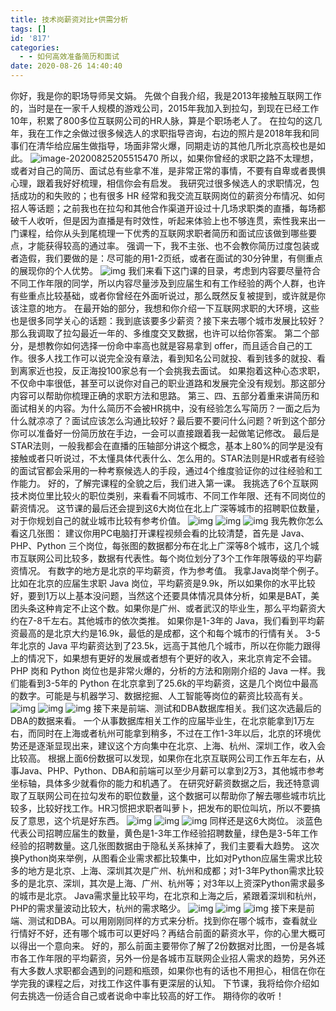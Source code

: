 ```yaml
---
title: 技术岗薪资对比+供需分析
tags: []
id: '817'
categories:
  - - 如何高效准备简历和面试
date: 2020-08-26 14:40:40
---
```


你好，我是你的职场导师吴文娟。 先做个自我介绍，我是2013年接触互联网工作的，当时是在一家千人规模的游戏公司，2015年我加入到拉勾，到现在已经工作10年，积累了800多位互联网公司的HR人脉，算是个职场老人了。 在拉勾的这几年，我在工作之余做过很多候选人的求职指导咨询，右边的照片是2018年我和同事们在清华给应届生做指导，场面非常火爆，同期走访的其他几所北京高校也是如此。 ![image-20200825205515470](https://images-aiyc-1301641396.cos.ap-guangzhou.myqcloud.com/20200826142108.png) 所以，如果你曾经的求职之路不太理想，或者对自己的简历、面试总有些拿不准，是非常正常的事情，不要有自卑或者畏惧心理，跟着我好好梳理，相信你会有启发。 我研究过很多候选人的求职情况，包括成功的和失败的；也有很多 HR 经常和我交流互联网岗位的薪资分布情况、如何招人等话题；之前我也在拉勾和其他合作渠道开设过十几场求职类的直播，每场都破千人收听，但是因为直播是有时效性，听起来体验上也不够连贯，索性我来出一门课程，给你从头到尾梳理一下优秀的互联网求职者简历和面试应该做到哪些要点，才能获得较高的通过率。 强调一下，我不主张、也不会教你简历过度包装或者造假，我们要做的是：尽可能的用1-2页纸，或者在面试的30分钟里，有侧重点的展现你的个人优势。 ![img](https://images-aiyc-1301641396.cos.ap-guangzhou.myqcloud.com/20200826141833.png) 我们来看下这门课的目录，考虑到内容要尽量符合不同工作年限的同学，所以内容尽量涉及到应届生和有工作经验的两个人群，也许有些重点比较基础，或者你曾经在外面听说过，那么既然反复被提到，或许就是你该注意的地方。 在最开始的部分，我想和你介绍一下互联网求职的大环境，这些也是很多同学关心的话题：我到底该要多少薪资？接下来去哪个城市发展比较好？那么我调取了拉勾最近一年的、多维度交叉数据，也许可以给你答案。 第二个部分，是想教你如何选择一份命中率高也就是容易拿到 offer，而且适合自己的工作。很多人找工作可以说完全没有章法，看到知名公司就投、看到钱多的就投、看到离家近也投，反正海投100家总有一个会挑我去面试。 如果抱着这种心态求职，不仅命中率很低，甚至可以说你对自己的职业道路和发展完全没有规划。那这部分内容可以帮助你梳理正确的求职方法和思路。 第三、四、五部分着重来讲简历和面试相关的内容。为什么简历不会被HR挑中，没有经验怎么写简历？一面之后为什么就凉凉了？面试应该怎么沟通比较好？最后要不要问什么问题？听到这个部分你可以准备好一份简历放在手边，一会可以直接跟着我一起做笔记修改。 最后是STAR法则，一般我都会在直播的压轴部分讲这个概念，基本上80%的同学是没有接触或者只听说过，不太懂具体代表什么、怎么用的。STAR法则是HR或者有经验的面试官都会采用的一种考察候选人的手段，通过4个维度验证你的过往经验和工作能力。 好的，了解完课程的全貌之后，我们进入第一课。 我挑选了6个互联网技术岗位里比较火的职位类别，来看看不同城市、不同工作年限、还有不同岗位的薪资情况。 这节课的最后还会提到这6大岗位在北上广深等城市的招聘职位数量，对于你规划自己的就业城市比较有参考价值。 ![img](https://images-aiyc-1301641396.cos.ap-guangzhou.myqcloud.com/20200826143113.png) ![img](https://images-aiyc-1301641396.cos.ap-guangzhou.myqcloud.com/20200826143333.png) ![img](https://images-aiyc-1301641396.cos.ap-guangzhou.myqcloud.com/20200826143338.png) 我先教你怎么看这几张图： 建议你用PC电脑打开课程视频会看的比较清楚，首先是 Java、PHP、Python 三个岗位，每张图的数据都分布在北上广深等8个城市，这几个城市互联网公司比较多，数据有代表性。每个岗位划分了3个工作年限等级的平均薪资情况。 有数字的地方是北京的平均薪资，作为参考值。 我拿Java岗举个例子。比如在北京的应届生求职 Java 岗位，平均薪资是9.9k，所以如果你的水平比较好，要到1万以上基本没问题，当然这个还要具体情况具体分析，如果是BAT，美团头条这种肯定不止这个数。如果你是广州、或者武汉的毕业生，那么平均薪资大约在7-8千左右。其他城市的依次类推。 如果你是1-3年的 Java，我们看到平均薪资最高的是北京大约是16.9k，最低的是成都，这个和每个城市的行情有关。 3-5年北京的 Java 平均薪资达到了23.5k，远高于其他几个城市，所以在你能力跟得上的情况下，如果想有更好的发展或者想有个更好的收入，来北京肯定不会错。 PHP 岗和 Python 岗位也是非常火爆的，分析的方法和刚刚介绍的 Java 一样。我们能看到3-5年的 Python 在北京拿到了25.6k的平均薪资，这是几个岗位中最高的数字。可能是与机器学习、数据挖掘、人工智能等岗位的薪资比较高有关。 ![img](https://images-aiyc-1301641396.cos.ap-guangzhou.myqcloud.com/20200826143343.png) ![img](https://images-aiyc-1301641396.cos.ap-guangzhou.myqcloud.com/20200826143347.png) ![img](https://images-aiyc-1301641396.cos.ap-guangzhou.myqcloud.com/20200826143351.png) 接下来是前端、测试和DBA数据库相关。我们这次选最后的DBA的数据来看。 一个从事数据库相关工作的应届毕业生，在北京能拿到1万左右，而同时在上海或者杭州可能拿到稍多，不过在工作1-3年以后，北京的环境优势还是逐渐显现出来，建议这个方向集中在北京、上海、杭州、深圳工作，收入会比较高。 根据上面6份数据可以发现，如果你在北京互联网公司工作五年左右，从事Java、PHP、Python、DBA和前端可以至少月薪可以拿到2万3，其他城市参考坐标轴，具体多少就看你的能力和机遇了。 在研究好薪资数据之后，我还特意调取了互联网公司在拉勾发布的职位数量，这个数据可以帮助你了解去哪些城市坑比较多，比较好找工作。HR习惯把求职者叫萝卜，把发布的职位叫坑，所以不要搞反了意思，这个坑是好东西。 ![img](https://images-aiyc-1301641396.cos.ap-guangzhou.myqcloud.com/20200826143356.png) ![img](https://images-aiyc-1301641396.cos.ap-guangzhou.myqcloud.com/20200826143400.png) ![img](https://images-aiyc-1301641396.cos.ap-guangzhou.myqcloud.com/20200826143404.png) 同样还是这6大岗位。 淡蓝色代表公司招聘应届生的数量，黄色是1-3年工作经验招聘数量，绿色是3-5年工作经验的招聘数量。这几张图数据由于隐私关系抹掉了，我们主要看大趋势。 这次换Python岗来举例，从图看企业需求都比较集中，比如对Python应届生需求比较多的地方是北京、上海、深圳其次是广州、杭州和成都；对1-3年Python需求比较多的是北京、深圳，其次是上海、广州、杭州等；对3年以上资深Python需求最多的城市是北京。 Java需求量比较平均，在北京和上海之后，紧跟着深圳和杭州，PHP的需求量波动比较大，杭州的需求略少。 ![img](https://images-aiyc-1301641396.cos.ap-guangzhou.myqcloud.com/20200826143409.png) ![img](https://images-aiyc-1301641396.cos.ap-guangzhou.myqcloud.com/20200826143413.png) ![img](https://images-aiyc-1301641396.cos.ap-guangzhou.myqcloud.com/20200826143417.png) 接下来是前端、测试和DBA。可以用刚刚同样的方式来分析。找到你在哪个城市，查看就业行情好不好，还有哪个城市可以更好吗？再结合前面的薪资水平，你的心里大概可以得出一个意向来。 好的，那么前面主要带你了解了2份数据对比图，一份是各城市各工作年限的平均薪资，另外一份是各城市互联网企业招人需求的趋势，另外还有大多数人求职都会遇到的问题和瓶颈，如果你也有的话也不用担心，相信在你在学完我的课程之后，对找工作这件事有更深层的认知。 下节课，我将给你介绍如何去挑选一份适合自己或者说命中率比较高的好工作。 期待你的收听！